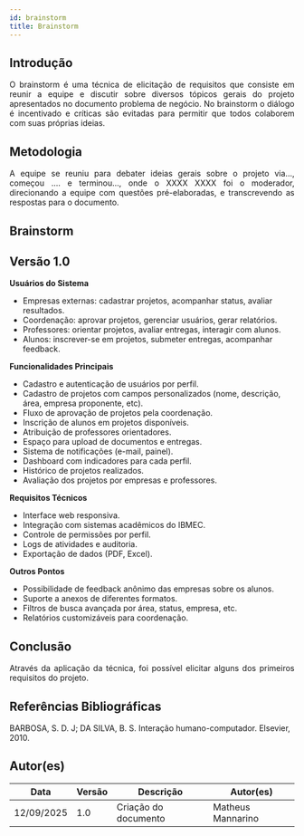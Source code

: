 ```yaml
---
id: brainstorm
title: Brainstorm
---
```

 
## Introdução
<p align = "justify">
O brainstorm é uma técnica de elicitação de requisitos que consiste em reunir a equipe e discutir sobre diversos tópicos gerais do projeto apresentados no documento problema de negócio. No brainstorm o diálogo é incentivado e críticas são evitadas para permitir que todos colaborem com suas próprias ideias.
</p>
 
## Metodologia
<p align = "justify">
A equipe se reuniu para debater ideias gerais sobre o projeto via..., começou .... e terminou..., onde o XXXX XXXX foi o moderador, direcionando a equipe com questões pré-elaboradas, e transcrevendo as respostas para o documento.
</p>
 
## Brainstorm
 
## Versão 1.0

**Usuários do Sistema**
   - Empresas externas: cadastrar projetos, acompanhar status, avaliar resultados.
   - Coordenação: aprovar projetos, gerenciar usuários, gerar relatórios.
   - Professores: orientar projetos, avaliar entregas, interagir com alunos.
   - Alunos: inscrever-se em projetos, submeter entregas, acompanhar feedback.


**Funcionalidades Principais**
   - Cadastro e autenticação de usuários por perfil.
   - Cadastro de projetos com campos personalizados (nome, descrição, área, empresa proponente, etc).
   - Fluxo de aprovação de projetos pela coordenação.
   - Inscrição de alunos em projetos disponíveis.
   - Atribuição de professores orientadores.
   - Espaço para upload de documentos e entregas.
   - Sistema de notificações (e-mail, painel).
   - Dashboard com indicadores para cada perfil.
   - Histórico de projetos realizados.
   - Avaliação dos projetos por empresas e professores.


**Requisitos Técnicos**
   - Interface web responsiva.
   - Integração com sistemas acadêmicos do IBMEC.
   - Controle de permissões por perfil.
   - Logs de atividades e auditoria.
   - Exportação de dados (PDF, Excel).


**Outros Pontos**
   - Possibilidade de feedback anônimo das empresas sobre os alunos.
   - Suporte a anexos de diferentes formatos.
   - Filtros de busca avançada por área, status, empresa, etc.
   - Relatórios customizáveis para coordenação.
 
## Conclusão
<p align = "justify">
Através da aplicação da técnica, foi possível elicitar alguns dos primeiros requisitos do projeto.
</p>

## Referências Bibliográficas
 
BARBOSA, S. D. J; DA SILVA, B. S. Interação humano-computador. Elsevier, 2010.
 
 
## Autor(es)
| Data | Versão | Descrição | Autor(es) |
| -- | -- | -- | -- |
| 12/09/2025 | 1.0 | Criação do documento |Matheus Mannarino|
